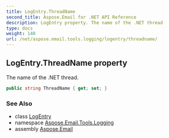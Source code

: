 ```yaml
---
title: LogEntry.ThreadName
second_title: Aspose.Email for .NET API Reference
description: LogEntry property. The name of the .NET thread
type: docs
weight: 140
url: /net/aspose.email.tools.logging/logentry/threadname/
---
```

## LogEntry.ThreadName property

The name of the .NET thread.

```csharp
public string ThreadName { get; set; }
```

### See Also

* class [LogEntry](../)
* namespace [Aspose.Email.Tools.Logging](../../logentry/)
* assembly [Aspose.Email](../../../)


